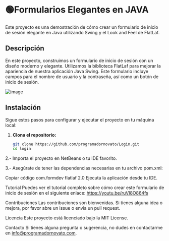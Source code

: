 # 🟢Formularios Elegantes en JAVA

Este proyecto es una demostración de cómo crear un formulario de inicio de sesión elegante en Java utilizando Swing y el Look and Feel de FlatLaf.

## Descripción

En este proyecto, construimos un formulario de inicio de sesión con un diseño moderno y elegante. Utilizamos la biblioteca FlatLaf para mejorar la apariencia de nuestra aplicación Java Swing. Este formulario incluye campos para el nombre de usuario y la contraseña, así como un botón de inicio de sesión.

![image](https://github.com/programadornovato/Login/assets/50611379/1981a410-7391-424a-9483-bc59a08000aa)

## Instalación

Sigue estos pasos para configurar y ejecutar el proyecto en tu máquina local:

1. **Clona el repositorio:**
   ```bash
   git clone https://github.com/programadornovato/Login.git
   cd login

2.- Importa el proyecto en NetBeans o tu IDE favorito.

3.- Asegúrate de tener las dependencias necesarias en tu archivo pom.xml:

Copiar código
<dependencies>
    <dependency>
        <groupId>com.formdev</groupId>
        <artifactId>flatlaf</artifactId>
        <version>2.0</version>
    </dependency>
</dependencies>
Ejecuta la aplicación desde tu IDE.

Tutorial
Puedes ver el tutorial completo sobre cómo crear este formulario de inicio de sesión en el siguiente enlace: https://youtu.be/ruVl8O864fs



Contribuciones
Las contribuciones son bienvenidas. Si tienes alguna idea o mejora, por favor abre un issue o envía un pull request.

Licencia
Este proyecto está licenciado bajo la MIT License.

Contacto
Si tienes alguna pregunta o sugerencia, no dudes en contactarme en info@programadornovato.com.

